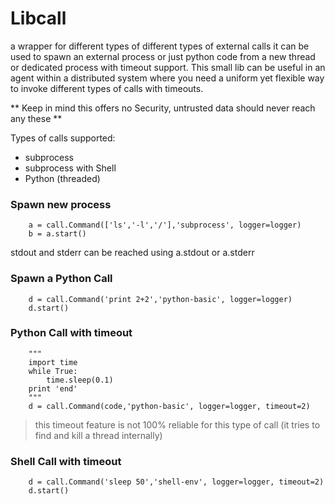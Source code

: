 # Libcall
a wrapper for different types of different types of external calls it can be used to spawn an external process or just python code from a new thread or dedicated process with timeout support. This small lib can be useful in an agent within a distributed system where you need a uniform yet flexible way to invoke different types of calls with timeouts. 

** Keep in mind this offers no Security, untrusted data should never reach any these **

Types of calls supported:
* subprocess
* subprocess with Shell
* Python (threaded)

### Spawn new process
        a = call.Command(['ls','-l','/'],'subprocess', logger=logger)
        b = a.start()

stdout and stderr can be reached using a.stdout or a.stderr

### Spawn a Python Call
        d = call.Command('print 2+2','python-basic', logger=logger)
        d.start()


### Python Call with timeout
        """
        import time
        while True:
            time.sleep(0.1)
        print 'end'
        """
        d = call.Command(code,'python-basic', logger=logger, timeout=2)

> this timeout feature is not 100% reliable for this type of call (it tries to find and kill a thread internally)

### Shell Call with timeout
        d = call.Command('sleep 50','shell-env', logger=logger, timeout=2)
        d.start()
